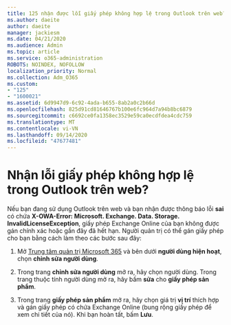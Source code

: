 ```yaml
---
title: 125 nhận được lỗi giấy phép không hợp lệ trong Outlook trên web?
ms.author: daeite
author: daeite
manager: jackiesm
ms.date: 04/21/2020
ms.audience: Admin
ms.topic: article
ms.service: o365-administration
ROBOTS: NOINDEX, NOFOLLOW
localization_priority: Normal
ms.collection: Adm_O365
ms.custom:
- "125"
- "1600021"
ms.assetid: 6d9947d9-6c92-4ada-b655-8ab2a0c2b66d
ms.openlocfilehash: 825d91cd81646767b100e6fc964d7a94b8bc6879
ms.sourcegitcommit: c6692ce0fa1358ec3529e59ca0ecdfdea4cdc759
ms.translationtype: MT
ms.contentlocale: vi-VN
ms.lasthandoff: 09/14/2020
ms.locfileid: "47677481"
---
```

# <a name="getting-an-invalid-license-error-in-outlook-on-the-web"></a>Nhận lỗi giấy phép không hợp lệ trong Outlook trên web?

Nếu bạn đang sử dụng Outlook trên web và bạn nhận được thông báo lỗi **sai** có chứa **X-OWA-Error: Microsoft. Exchange. Data. Storage. InvalidLicenseException**, giấy phép Exchange Online của bạn không được gán chính xác hoặc gần đây đã hết hạn. Người quản trị có thể gán giấy phép cho bạn bằng cách làm theo các bước sau đây:
  
1. Mở [Trung tâm quản trị Microsoft 365](https://portal.office.com/adminportal/home#/homepage) và bên dưới **người dùng hiện hoạt**, chọn **chỉnh sửa người dùng**.

2. Trong trang **chỉnh sửa người dùng** mở ra, hãy chọn người dùng. Trong trang thuộc tính người dùng mở ra, hãy bấm **sửa** cho **giấy phép sản phẩm**.

3. Trong trang **giấy phép sản phẩm** mở ra, hãy chọn giá trị **vị trí** thích hợp và gán giấy phép có chứa Exchange Online (bung rộng giấy phép để xem chi tiết của nó). Khi bạn hoàn tất, bấm **Lưu**.
